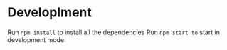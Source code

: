 # Developlment

Run `npm install` to install all the dependencies
Run `npm start to` start in development mode